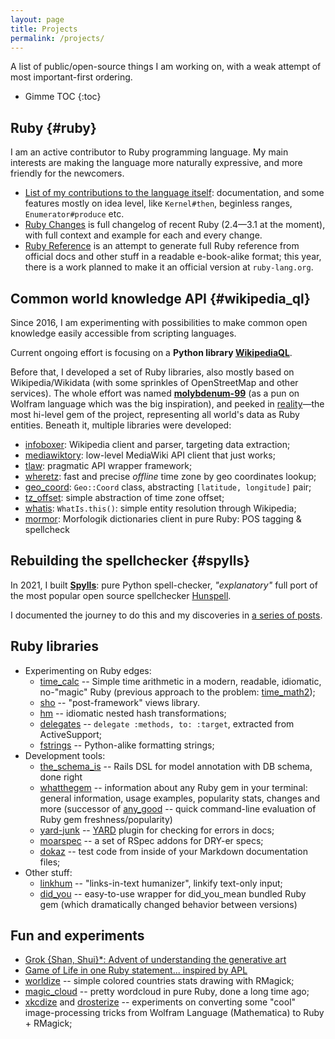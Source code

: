 ```yaml
---
layout: page
title: Projects
permalink: /projects/
---
```


<div class="callout">A list of public/open-source things I am working on, with a weak attempt of most important-first ordering.</div>

* Gimme TOC
{:toc}

## Ruby {#ruby}

I am an active contributor to Ruby programming language. My main interests are making the language more naturally expressive, and more friendly for the newcomers.

* [List of my contributions to the language itself](/ruby.html): documentation, and some features mostly on idea level, like `Kernel#then`, beginless ranges, `Enumerator#produce` etc.
* [Ruby Changes](https://rubyreferences.github.io/rubychanges/) is full changelog of recent Ruby (2.4—3.1 at the moment), with full context and example for each and every change.
* [Ruby Reference](https://rubyreferences.github.io/rubyref/) is an attempt to generate full Ruby reference from official docs and other stuff in a readable e-book-alike format; this year, there is a work planned to make it an official version at `ruby-lang.org`.

## Common world knowledge API {#wikipedia_ql}

Since 2016, I am experimenting with possibilities to make common open knowledge easily accessible from scripting languages.

Current ongoing effort is focusing on a **Python library [WikipediaQL](https://github.com/zverok/wikipedia_ql)**.

Before that, I developed a set of Ruby libraries, also mostly based on Wikipedia/Wikidata (with some sprinkles of OpenStreetMap and other services). The whole effort was named **[molybdenum-99](https://github.com/molybdenum-99)** (as a pun on Wolfram language which was the big inspiration), and peeked in [reality](https://github.com/molybdenum-99/reality)—the most hi-level gem of the project, representing all world's data as Ruby entities. Beneath it, multiple libraries were developed:

* [infoboxer](https://github.com/molybdenum-99/infoboxer): Wikipedia client and parser, targeting data extraction;
* [mediawiktory](https://github.com/molybdenum-99/mediawiktory): low-level MediaWiki API client that just works;
* [tlaw](https://github.com/molybdenum-99/tlaw): pragmatic API wrapper framework;
* [wheretz](https://github.com/zverok/wheretz): fast and precise _offline_ time zone by geo coordinates lookup;
* [geo_coord](https://github.com/zverok/geo_coord): `Geo::Coord` class, abstracting `[latitude, longitude]` pair;
* [tz_offset](https://github.com/molybdenum-99/tz_offset): simple abstraction of time zone offset;
* [whatis](https://github.com/molybdenum-99/whatis): `WhatIs.this()`: simple entity resolution through Wikipedia;
* [mormor](https://github.com/molybdenum-99/mormor): Morfologik dictionaries client in pure Ruby: POS tagging & spellcheck

## Rebuilding the spellchecker {#spylls}

In 2021, I built **[Spylls](https://github.com/zverok/spylls)**: pure Python spell-checker, _"explanatory"_ full port of the most popular open source spellchecker [Hunspell](https://hunspell.github.io/).

I documented the journey to do this and my discoveries in [a series of posts](/spellchecker.html).

## Ruby libraries

* Experimenting on Ruby edges:
  * [time_calc](https://github.com/zverok/time_calc) -- Simple time arithmetic in a modern, readable, idiomatic, no-"magic" Ruby (previous approach to the problem: [time_math2](https://github.com/zverok/time_math2));
  * [sho](https://github.com/zverok/sho) -- "post-framework" views library.
  * [hm](https://github.com/zverok/hm) -- idiomatic nested hash transformations;
  * [delegates](https://github.com/zverok/delegates) -- `delegate :methods, to: :target`, extracted from ActiveSupport;
  * [fstrings](https://github.com/zverok/fstrings) -- Python-alike formatting strings;
* Development tools:
  * [the_schema_is](https://github.com/zverok/the_schema_is) -- Rails DSL for model annotation with DB schema, done right
  * [whatthegem](https://github.com/zverok/whatthegem) -- information about any Ruby gem in your terminal: general information, usage examples, popularity stats, changes and more (successor of [any_good](https://github.com/zverok/any_good) -- quick command-line evaluation of Ruby gem freshness/popularity)
  * [yard-junk](https://github.com/zverok/yard-junk) -- [YARD](https://github.com/lsegal/yard) plugin for checking for errors in docs;
  * [moarspec](https://github.com/zverok/moarspec) -- a set of RSpec addons for DRY-er specs;
  * [dokaz](http://github.com/zverok/dokaz) -- test code from inside of your Markdown documentation files;
* Other stuff:
  * [linkhum](https://github.com/zverok/linkhum) -- "links-in-text humanizer", linkify text-only input;
  * [did_you](https://github.com/zverok/did_you) -- easy-to-use wrapper for did_you_mean bundled Ruby gem (which dramatically changed behavior between versions)

## Fun and experiments

* [Grok {Shan, Shui}\*: Advent of understanding the generative art](/blog/2021-12-28-grok-shan-shui.html)
* [Game of Life in one Ruby statement... inspired by APL](/blog/2020-05-16-ruby-as-apl.html)
* [worldize](https://github.com/zverok/worldize) -- simple colored countries stats drawing with RMagick;
* [magic_cloud](http://github.com/zverok/magic_cloud) -- pretty wordcloud in pure Ruby, done a long time ago;
* [xkcdize](https://github.com/zverok/xkcdize) and [drosterize](https://github.com/zverok/drosterize) -- experiments on converting some "cool" image-processing tricks from Wolfram Language (Mathematica) to Ruby + RMagick;
